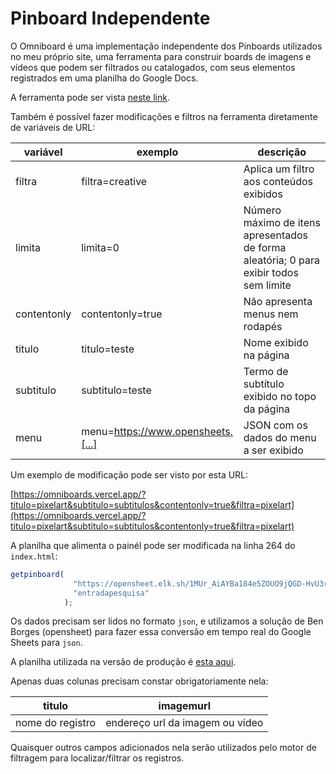 # Pinboard Independente

O Omniboard é uma implementação independente dos Pinboards utilizados no meu próprio site, uma ferramenta para construir boards de imagens e vídeos que podem ser filtrados ou catalogados, com seus elementos registrados em uma planilha do Google Docs.

A ferramenta pode ser vista [neste link](https://omniboards.vercel.app/).

Também é possível fazer modificações e filtros na ferramenta diretamente de variáveis de URL:

| variável | exemplo | descrição |
|----------|---------|-----------|
| filtra | filtra=creative | Aplica um filtro aos conteúdos exibidos |
| limita | limita=0 | Número máximo de itens apresentados de forma aleatória; 0 para exibir todos sem limite |
| contentonly | contentonly=true | Não apresenta menus nem rodapés |
| titulo | titulo=teste | Nome exibido na página |
| subtitulo | subtitulo=teste | Termo de subtítulo exibido no topo da página |
| menu | menu=https://www.opensheets.[...] | JSON com os dados do menu a ser exibido |

Um exemplo de modificação pode ser visto por esta URL:

[https://omniboards.vercel.app/?titulo=pixelart&subtitulo=subtitulos&contentonly=true&filtra=pixelart](https://omniboards.vercel.app/?titulo=pixelart&subtitulo=subtitulos&contentonly=true&filtra=pixelart)

A planilha que alimenta o painél pode ser modificada na linha 264 do `index.html`:

```js
getpinboard(
              "https://opensheet.elk.sh/1MUr_AiAYBa184e5ZOUO9jQGD-HvU3rQlOvu0oMAj7fw/Simples",
              "entradapesquisa"
            );
```

Os dados precisam ser lidos no formato `json`, e utilizamos a solução de Ben Borges (opensheet) para fazer essa conversão em tempo real do Google Sheets para `json`.

A planilha utilizada na versão de produção é [esta aqui](https://docs.google.com/spreadsheets/d/1MUr_AiAYBa184e5ZOUO9jQGD-HvU3rQlOvu0oMAj7fw/edit#gid=1358034191).

Apenas duas colunas precisam constar obrigatoriamente nela:

| titulo | imagemurl |
|--------|-----------|
| nome do registro  | endereço url da imagem ou vídeo |

Quaisquer outros campos adicionados nela serão utilizados pelo motor de filtragem para localizar/filtrar os registros.


